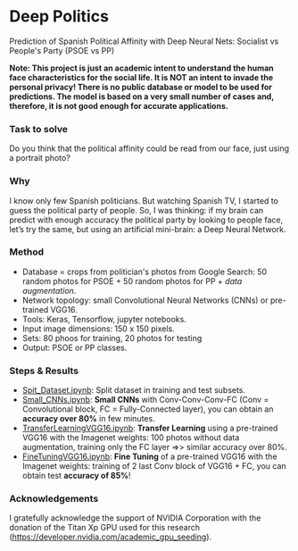 # Deep Politics
Prediction of Spanish Political Affinity with Deep Neural Nets: Socialist vs People's Party (PSOE vs PP)

**Note: This project is just an academic intent to understand the human face characteristics for the social life. It is NOT an intent to invade the personal privacy! There is no public database or model to be used for predictions. The model is based on a very small number of cases and, therefore, it is not good enough for accurate applications.**

### Task to solve

Do you think that the political affinity could be read from our face, just using a portrait photo?

### Why

I know only few Spanish politicians. But watching Spanish TV, I started to guess the political party of people. So, I was thinking: if my brain can predict with enough accuracy the political party by looking to people face, let’s try the same, but using an artificial mini-brain: a Deep Neural Network.

### Method

* Database = crops from politician's photos from Google Search: 50 random photos for PSOE + 50 random photos for PP  + *data augmentation*.
* Network topology: small Convolutional Neural Networks (CNNs) or pre-trained VGG16.
* Tools: Keras, Tensorflow, jupyter notebooks.
* Input image dimensions: 150 x 150 pixels.
* Sets: 80 phoos for training, 20 photos for testing
* Output: PSOE or PP classes.

### Steps & Results

* [Spit_Dataset.ipynb](Spit_Dataset.ipynb): Split dataset in training and test subsets.
* [Small_CNNs.ipynb](Small_CNNs.ipynb): **Small CNNs** with Conv-Conv-Conv-FC (Conv = Convolutional block, FC = Fully-Connected layer), you can obtain an **accuracy over 80%** in few minutes.
* [TransferLearningVGG16.ipynb](TransferLearningVGG16.ipynb): **Transfer Learning** using a pre-trained VGG16 with the Imagenet weights: 100 photos without data augmentation, training only the FC layer =>> similar accuracy over 80%.
* [FineTuningVGG16.ipynb](FineTuningVGG16.ipynb): **Fine Tuning** of a pre-trained VGG16 with the Imagenet weights: training of 2 last Conv block of VGG16 + FC, you can obtain test **accuracy of 85%**!

### Acknowledgements
I gratefully acknowledge the support of NVIDIA Corporation with the donation of the Titan Xp GPU used for this research (https://developer.nvidia.com/academic_gpu_seeding).
